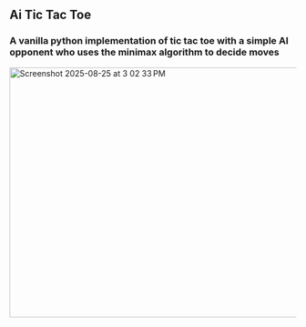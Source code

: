 ## Ai Tic Tac Toe

### A vanilla python implementation of tic tac toe with a simple AI opponent who uses the minimax algorithm to decide moves

<img width="534" height="439" alt="Screenshot 2025-08-25 at 3 02 33 PM" src="https://github.com/user-attachments/assets/3a7b41ab-292a-487a-9520-eaf6db7dcefa" />
